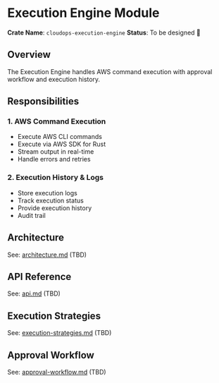 # Execution Engine Module

**Crate Name**: `cloudops-execution-engine`
**Status**: To be designed 🔄

## Overview

The Execution Engine handles AWS command execution with approval workflow and execution history.

## Responsibilities

### 1. AWS Command Execution
- Execute AWS CLI commands
- Execute via AWS SDK for Rust
- Stream output in real-time
- Handle errors and retries

### 2. Execution History & Logs
- Store execution logs
- Track execution status
- Provide execution history
- Audit trail

## Architecture

See: [architecture.md](architecture.md) (TBD)

## API Reference

See: [api.md](api.md) (TBD)

## Execution Strategies

See: [execution-strategies.md](execution-strategies.md) (TBD)

## Approval Workflow

See: [approval-workflow.md](approval-workflow.md) (TBD)